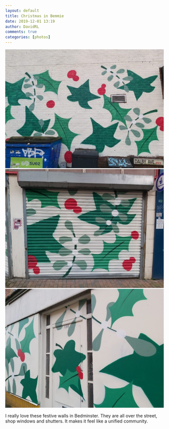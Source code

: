 ```yaml
---  
layout: default  
title: Christmas in Bemmie  
date: 2019-12-01 13:19  
author: DavidRL  
comments: true  
categories: [photos]  
---  
```

<img src="/assets/images/articles/bemmie1.jpg" class="responsive"><br>
<img src="/assets/images/articles/bemmie2.jpg" class="responsive"><br>
<img src="/assets/images/articles/bemmie3.jpg" class="responsive"><br>

I really love these festive walls in Bedminster. They are all over the street, shop windows and shutters. It makes it feel like a unified community.  
